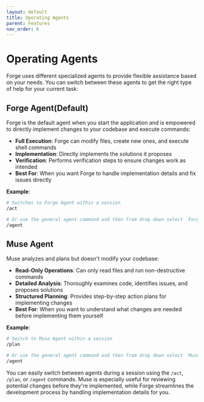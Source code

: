 ```yaml
---
layout: default
title: Operating Agents
parent: Features
nav_order: 6
---
```


# Operating Agents

Forge uses different specialized agents to provide flexible assistance based on your needs. You can switch between these agents to get the right type of help for your current task:

## Forge Agent(Default)

Forge is the default agent when you start the application and is empowered to directly implement changes to your codebase and execute commands:

- **Full Execution**: Forge can modify files, create new ones, and execute shell commands
- **Implementation**: Directly implements the solutions it proposes
- **Verification**: Performs verification steps to ensure changes work as intended
- **Best For**: When you want Forge to handle implementation details and fix issues directly

**Example**:

```bash
# Switches to Forge Agent within a session
/act

# Or use the general agent command and then from drop down select `Forge` agent
/agent
```

## Muse Agent

Muse analyzes and plans but doesn't modify your codebase:

- **Read-Only Operations**: Can only read files and run non-destructive commands
- **Detailed Analysis**: Thoroughly examines code, identifies issues, and proposes solutions
- **Structured Planning**: Provides step-by-step action plans for implementing changes
- **Best For**: When you want to understand what changes are needed before implementing them yourself

**Example**:

```bash
# Switch to Muse Agent within a session
/plan

# Or use the general agent command and then from drop down select `Muse` agent
/agent 
```

You can easily switch between agents during a session using the `/act`, `/plan`, or `/agent` commands. Muse is especially useful for reviewing potential changes before they're implemented, while Forge streamlines the development process by handling implementation details for you.